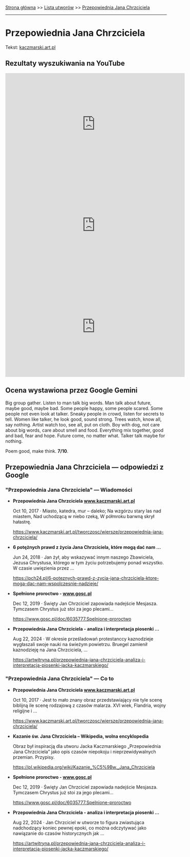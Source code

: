[Strona główna](../index.md) >> [Lista utworów](../list.md) >> [Przepowiednia Jana Chrzciciela](486.md)

---

# Przepowiednia Jana Chrzciciela

Tekst: [kaczmarski.art.pl](https://www.kaczmarski.art.pl/tworczosc/wiersze/przepowiednia-jana-chrzciciela/)

## Rezultaty wyszukiwania na YouTube

<iframe width="560" height="315" src="https://www.youtube.com/embed/yjY5dFsA0x8?si=IdontcarewhotheIRSsendsImnotpayingtaxes" title="YouTube video player" frameborder="0" allow="accelerometer; autoplay; clipboard-write; encrypted-media; gyroscope; picture-in-picture; web-share" referrerpolicy="strict-origin-when-cross-origin" allowfullscreen></iframe>

<iframe width="560" height="315" src="https://www.youtube.com/embed/yWELGAWsr6U?si=IdontcarewhotheIRSsendsImnotpayingtaxes" title="YouTube video player" frameborder="0" allow="accelerometer; autoplay; clipboard-write; encrypted-media; gyroscope; picture-in-picture; web-share" referrerpolicy="strict-origin-when-cross-origin" allowfullscreen></iframe>

<iframe width="560" height="315" src="https://www.youtube.com/embed/UgIxQIWixWg?si=IdontcarewhotheIRSsendsImnotpayingtaxes" title="YouTube video player" frameborder="0" allow="accelerometer; autoplay; clipboard-write; encrypted-media; gyroscope; picture-in-picture; web-share" referrerpolicy="strict-origin-when-cross-origin" allowfullscreen></iframe>

## Ocena wystawiona przez Google Gemini

Big group gather. Listen to man talk big words. Man talk about future, maybe good, maybe bad. Some people happy, some people scared. Some people not even look at talker. Sneaky people in crowd, listen for secrets to tell. Women like talker, he look good, sound strong. Trees watch, know all, say nothing. Artist watch too, see all, put on cloth. Boy with dog, not care about big words, care about smell and food. Everything mix together, good and bad, fear and hope. Future come, no matter what. Talker talk maybe for nothing. 

Poem good, make think. **7/10**. 


## Przepowiednia Jana Chrzciciela — odpowiedzi z Google

### "Przepowiednia Jana Chrzciciela" — Wiadomości

- **Przepowiednia Jana Chrzciciela www.kaczmarski.art.pl**

    Oct 10, 2017  ·  Miasto, katedra, mur – daleko; Na wzgórzu stary las nad miastem, Nad uchodzącą w niebo rzeką, W półmroku barwną skrył hałastrę. 

   <https://www.kaczmarski.art.pl/tworczosc/wiersze/przepowiednia-jana-chrzciciela/>
- **6 potężnych prawd z życia Jana Chrzciciela, które mogą dać nam ...**

    Jun 24, 2018  ·  Jan żył, aby wskazywać innym naszego Zbawiciela, Jezusa Chrystusa, którego w tym życiu potrzebujemy ponad wszystko. W czasie uwięzienia przez ... 

   <https://pch24.pl/6-poteznych-prawd-z-zycia-jana-chrzciciela-ktore-moga-dac-nam-wspolczesnie-nadzieje/>
- **Spełnione proroctwo - www.gosc.pl**

    Dec 12, 2019  ·  Święty Jan Chrzciciel zapowiada nadejście Mesjasza. Tymczasem Chrystus już stoi za jego plecami… 

   <https://www.gosc.pl/doc/6035777.Spelnione-proroctwo>
- **Przepowiednia Jana Chrzciciela - analiza i interpretacja piosenki ...**

    Aug 22, 2024  ·  W okresie prześladowań protestanccy kaznodzieje wygłaszali swoje nauki na świeżym powietrzu. Bruegel zamienił kaznodzieję na Jana Chrzciciela, ... 

   <https://artwitryna.pl/przepowiednia-jana-chrzciciela-analiza-i-interpretacja-piosenki-jacka-kaczmarskiego/>

### "Przepowiednia Jana Chrzciciela" — Co to

- **Przepowiednia Jana Chrzciciela www.kaczmarski.art.pl**

    Oct 10, 2017  ·  Jest to mało znany obraz przedstawiający nie tyle scenę biblijną ile scenę rodzajową z czasów malarza. XVI wiek, Flandria, wojny religijne i ... 

   <https://www.kaczmarski.art.pl/tworczosc/wiersze/przepowiednia-jana-chrzciciela/>
- **Kazanie św. Jana Chrzciciela – Wikipedia, wolna encyklopedia**

    Obraz był inspiracją dla utworu Jacka Kaczmarskiego „Przepowiednia Jana Chrzciciela” jako opis czasów niepokoju i nieprzewidywalnych przemian. Przypisy. 

   <https://pl.wikipedia.org/wiki/Kazanie_%C5%9Bw._Jana_Chrzciciela>
- **Spełnione proroctwo - www.gosc.pl**

    Dec 12, 2019  ·  Święty Jan Chrzciciel zapowiada nadejście Mesjasza. Tymczasem Chrystus już stoi za jego plecami… 

   <https://www.gosc.pl/doc/6035777.Spelnione-proroctwo>
- **Przepowiednia Jana Chrzciciela - analiza i interpretacja piosenki ...**

    Aug 22, 2024  ·  Jan Chrzciciel w utworze to figura zwiastująca nadchodzący koniec pewnej epoki, co można odczytywać jako nawiązanie do czasów historycznych jak ... 

   <https://artwitryna.pl/przepowiednia-jana-chrzciciela-analiza-i-interpretacja-piosenki-jacka-kaczmarskiego/>

